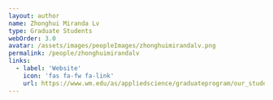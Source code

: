 ```yaml
---
layout: author
name: Zhonghui Miranda Lv
type: Graduate Students
webOrder: 3.0
avatar: /assets/images/peopleImages/zhonghuimirandalv.png
permalink: /people/zhonghuimirandalv
links:
  - label: 'Website'
    icon: 'fas fa-fw fa-link'
    url: https://www.wm.edu/as/appliedscience/graduateprogram/our_students/lv_z.php
---
```

